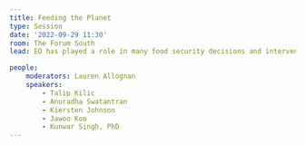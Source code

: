 ```yaml
---
title: Feeding the Planet
type: Session
date: '2022-09-29 11:30'
room: The Forum South
lead: EO has played a role in many food security decisions and interventions over the years - whether it's part of the solution or monitoring solutions in progress. How do we separate the hype from the impactful investments? What big bets do we need to make as an EO community between now and 2030 to end hunger? 

people:
    moderators: Lauren Allognan
    speakers:
        - Talip Kilic
        - Anuradha Swatantran
        - Kiersten Johnson
        - Jawoo Koo
        - Kunwar Singh, PhD
---
```

